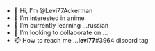 - 👋 Hi, I’m @Levi77Ackerman
- 👀 I’m interested in anime
- 🌱 I’m currently learning ...russian
- 💞️ I’m looking to collaborate on ...
- 📫 How to reach me ...𝐥𝐞𝐯𝐢𝟕𝟕#3964 disocrd tag

<!---
Levi77Ackerman/Levi77Ackerman is a ✨ special ✨ repository because its `README.md` (this file) appears on your GitHub profile.
You can click the Preview link to take a look at your changes.
--->
